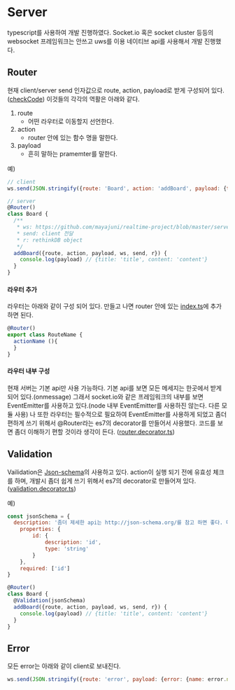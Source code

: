 # Server

typescript를 사용하여 개발 진행하였다. Socket.io 혹은 socket cluster 등등의 websocket 프레임워크는 안쓰고 uws를 이용 네이티브 api를 사용해서 개발 진행했다.



## Router

현재 client/server send 인자값으로 route, action, payload로 받게 구성되어 있다. ([checkCode](https://github.com/mayajuni/realtime-project/blob/b71e4026f3a36c68fd2958022a8ab5ba5332ce6e/server/src/app.server.ts#L54)) 이것들의 각각의 역활은 아래와 같다.

1. route
   - 어떤 라우터로 이동할지 선언한다.
2. action
   - router 안에 있는 함수 명을 말한다.
3. payload
   - 흔히 말하는 pramemter를 말한다.

예)

```javascript
// client
ws.send(JSON.stringify({route: 'Board', action: 'addBoard', payload: {title: 'title', content: 'content'}}));

// server
@Router()
class Board {
  /**
   * ws: https://github.com/mayajuni/realtime-project/blob/master/server/src/models/definitions/websocket.d.ts 확인
   * send: client 전달
   * r: rethinkDB object
   */
  addBoard({route, action, payload, ws, send, r}) {
    console.log(payload) // {title: 'title', content: 'content'}
  }
}
```



#### 라우터 추가

라우터는 아래와 같이 구성 되어 있다. 만들고 나면 router 안에 있는 [index.ts](https://github.com/mayajuni/realtime-project/blob/b71e4026f3a36c68fd2958022a8ab5ba5332ce6e/server/src/router/index.ts)에 추가 하면 된다.

```javascript
@Router()
export class RouteName {
  actionName (){    
  }
}
```

#### 라우터 내부 구성

현재 서버는 기본 api만 사용 가능하다. 기본 api를 보면 모든 메세지는 한곳에서 받게 되어 있다.(onmessage) 그래서 socket.io와 같은 프레임워크의 내부를 보면 EventEmitter를 사용하고 있다.(node 내부 EventEmitter를 사용하진 않는다. 다른 모듈 사용) 나 또한 라우터는 필수적으로 필요하여 EventEmitter를 사용하게 되었고 좀더 편하게 쓰기 위해서 @Router라는 es7의 decorator를 만들어서 사용했다. 코드를 보면 좀더 이해하기 편할 것이라 생각이 든다. ([router.decorator.ts](https://github.com/mayajuni/realtime-project/blob/b71e4026f3a36c68fd2958022a8ab5ba5332ce6e/server/src/decorators/router.decorator.ts))



## Validation

Vailidation은 [Json-schema](http://json-schema.org/)의 사용하고 있다. action이 실행 되기 전에 유효성 체크를 하며, 개발시 좀더 쉽게 쓰기 위해서 es7의 decorator로 만들어져 있다. ([validation.decorator.ts](https://github.com/mayajuni/realtime-project/blob/b71e4026f3a36c68fd2958022a8ab5ba5332ce6e/server/src/decorators/validation.decorator.ts))

예) 

```javascript
const jsonSchema = {
  description: '좀더 제세한 api는 http://json-schema.org/를 참고 하면 좋다. 다양하게 지원한다.',
    properties: {
        id: {
            description: 'id',
            type: 'string'
        }
    },
    required: ['id']
}

@Router()
class Board {
  @Validation(jsonSchema)
  addBoard({route, action, payload, ws, send, r}) {
    console.log(payload) // {title: 'title', content: 'content'}
  }
}
```



## Error

모든 error는 아래와 같이 client로 보내진다.

```javascript
ws.send(JSON.stringify({route: 'error', payload: {error: {name: error.name, message: error.message, code: error.code}}}));
```

